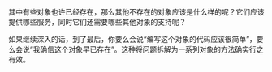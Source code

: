 
其中有些对象也许已经存在，那么其他不存在的对象应该是什么样的呢？它们应该提供哪些服务，同时它们还需要哪些其他对象的支持呢？

如果继续深入的话，到了最后，你要么会说“编写这个对象的代码应该很简单”，要么会说“我确信这个对象早已存在”。这种将问题拆解为一系列对象的方法确实行之有效。
